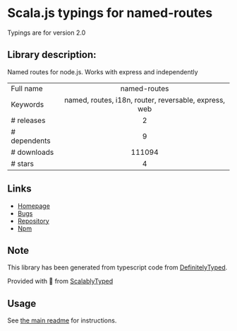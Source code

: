 
# Scala.js typings for named-routes

Typings are for version 2.0

## Library description:
Named routes for node.js. Works with express and independently

|                    |                 |
| ------------------ | :-------------: |
| Full name          | named-routes |
| Keywords           | named, routes, i18n, router, reversable, express, web |
| # releases         | 2 |
| # dependents       | 9 |
| # downloads        | 111094 |
| # stars            | 4 |

## Links
- [Homepage](https://github.com/alubbe/named-routes#readme)
- [Bugs](https://github.com/alubbe/named-routes/issues)
- [Repository](https://github.com/alubbe/named-routes)
- [Npm](https://www.npmjs.com/package/named-routes)
    


## Note
This library has been generated from typescript code from [DefinitelyTyped](https://definitelytyped.org).

Provided with :purple_heart: from [ScalablyTyped](https://github.com/oyvindberg/ScalablyTyped)

## Usage
See [the main readme](../../readme.md) for instructions.


